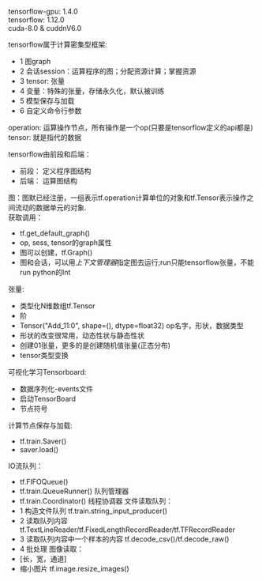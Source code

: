 tensorflow-gpu: 1.4.0<br>
tensorflow: 1.12.0<br>
cuda-8.0 & cuddnV6.0<br>

tensorflow属于计算密集型框架:
- 1  图graph
- 2  会话session：运算程序的图；分配资源计算；掌握资源
- 3  tensor: 张量
- 4  变量：特殊的张量，存储永久化，默认被训练
- 5  模型保存与加载
- 6  自定义命令行参数

operation: 运算操作节点，所有操作是一个op(只要是tensorflow定义的api都是)<br>
tensor: 就是指代的数据<br>

tensorflow由前段和后端：
- 前段： 定义程序图结构
- 后端： 运算图结构

图：图默已经注册，一组表示tf.operation计算单位的对象和tf.Tensor表示操作之间流动的数据单元的对象.<br>
获取调用：
- tf.get_default_graph()
- op, sess, tensor的graph属性
- 图可以创建，tf.Graph()
- 图和会话，可以用*上下文管理器*指定图去运行;run只能tensorflow张量，不能run python的Int

张量:
- 类型化N维数组tf.Tensor
- 阶
- Tensor("Add_11:0", shape=(), dtype=float32) op名字，形状，数据类型
- 形状的改变很常用，动态性状与静态性状
- 创建01张量，更多的是创建随机值张量(正态分布)
- tensor类型变换

可视化学习Tensorboard:
- 数据序列化-events文件
- 启动TensorBoard
- 节点符号

计算节点保存与加载:
- tf.train.Saver()
- saver.load()

IO流队列：
- tf.FIFOQueue()
- tf.train.QueueRunner() 队列管理器
- tf.train.Coordinator() 线程协调器
文件读取队列：
- 1 构造文件队列 tf.train.string_input_producer()
- 2 读取队列内容 tf.TextLineReader/tf.FixedLengthRecordReader/tf.TFRecordReader 
- 3 读取队列内容中一个样本的内容 tf.decode_csv()/tf.decode_raw()
- 4 批处理
图像读取：
- [长，宽，通道]
- 缩小图片 tf.image.resize_images()
